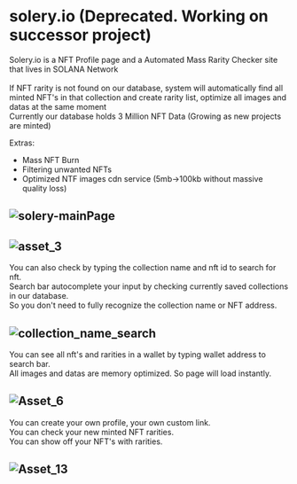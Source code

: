 # solery.io (Deprecated. Working on successor project)

Solery.io is a NFT Profile page and a Automated Mass Rarity Checker site that lives in SOLANA Network<br /><br />
If NFT rarity is not found on our database, system will automatically find all minted NFT's in that collection and create rarity list, optimize all images and datas at the same moment<br />
Currently our database holds 3 Million NFT Data (Growing as new projects are minted)

Extras: 
 - Mass NFT Burn
 - Filtering unwanted NFTs
 - Optimized NTF images cdn service (5mb->100kb without massive quality loss)


![solery-mainPage](https://user-images.githubusercontent.com/11258914/166126369-6281c865-3410-447e-bf4c-1b5d71c8e06b.png)
------
![asset_3](https://user-images.githubusercontent.com/11258914/166126051-4d16467e-1f17-4f68-af9d-a301da857a03.png)
------
<p>You can also check by typing the collection name and nft id to search for nft.<br />
Search bar autocomplete your input by checking currently saved collections in our database.<br />
So you don't need to fully recognize the collection name or NFT address.<br /></p>

![collection_name_search](https://user-images.githubusercontent.com/11258914/166126098-16e8c594-637c-42b9-8028-b463ad570241.gif)
------

You can see all nft's and rarities in a wallet by typing wallet address to search bar.<br />
All images and datas are memory optimized. So page will load instantly.

![Asset_6](https://user-images.githubusercontent.com/11258914/166126244-8fcbf3e9-a7f0-4e6c-8bb5-4e23958ee0b7.png)
------

You can create your own profile, your own custom link.<br />
You can check your new minted NFT rarities.<br />
You can show off your NFT's with rarities.<br />

![Asset_13](https://user-images.githubusercontent.com/11258914/166126246-b18abaf7-d206-4590-824f-b329b978b4d8.png)
------
